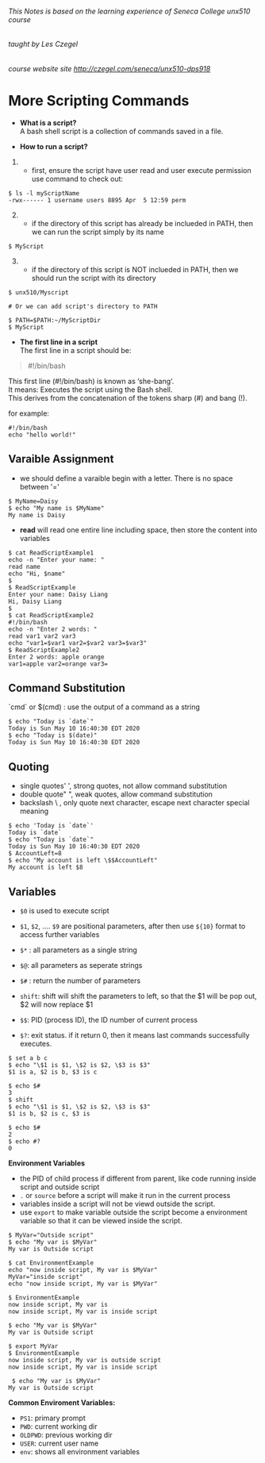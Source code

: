 ###### This Notes is based on the learning experience of Seneca College unx510 course
###### taught by Les Czegel
###### course website site http://czegel.com/seneca/unx510-dps918

# More Scripting Commands

- **What is a script?**  
A bash shell script is a collection of commands saved in a file.

- **How to run a script?**  
 1. - first, ensure the script have user read and user execute permission  
use command to check out: 
```
$ ls -l myScriptName 
-rwx------ 1 username users 8895 Apr  5 12:59 perm
```
2. - if the directory of this script has already be inclueded in PATH, then we can run the script simply by its name
```
$ MyScript
```
3. - if the directory of this script is NOT inclueded in PATH, then we should run the script with its directory  

```
$ unx510/Myscript

# Or we can add script's directory to PATH  

$ PATH=$PATH:~/MyScriptDir
$ MyScript
```

- **The first line in a script**   
 The first line in a script should be:  
 > #!/bin/bash  
 
 This first line (#!/bin/bash) is known as ‘she-bang‘.  
 It means: Executes the script using the Bash shell.  
 This derives from the concatenation of the tokens sharp (#) and bang (!). 
 
for example:  
```
#!/bin/bash
echo "hello world!"
```
## Varaible Assignment
- we should define a varaible begin with a letter. There is no space between '='
 ```
 $ MyName=Daisy
 $ echo "My name is $MyName"
 My name is Daisy
 ```
 - **read** will read one entire line including space, then store the content into variables
 ```
 $ cat ReadScriptExample1
 echo -n "Enter your name: "
 read name
 echo "Hi, $name"
 $
 $ ReadScriptExample
 Enter your name: Daisy Liang
 Hi, Daisy Liang
 $
 $ cat ReadScriptExample2
 #!/bin/bash  
 echo -n "Enter 2 words: "
 read var1 var2 var3
 echo "var1=$var1 var2=$var2 var3=$var3" 
 $ ReadScriptExample2
 Enter 2 words: apple orange
 var1=apple var2=orange var3= 
 ```
 
 ## Command Substitution
 \`cmd\` or $(cmd) : use the output of a command as a string
 ```
 $ echo "Today is `date`"
 Today is Sun May 10 16:40:30 EDT 2020
 $ echo "Today is $(date)"
 Today is Sun May 10 16:40:30 EDT 2020
 ```
 ## Quoting
 - single quotes' ', strong quotes, not allow command substitution
 - double quote" ", weak quotes, allow command substitution
 - backslash \\ , only quote next character, escape next character special meaning
 ```
 $ echo 'Today is `date`'
Today is `date`
 $ echo "Today is `date`"
 Today is Sun May 10 16:40:30 EDT 2020
 $ AccountLeft=8
 $ echo "My account is left \$$AccountLeft"
 My account is left $8
 ```
 
 ## Variables
 - `$0` is used to execute script
 - `$1`, `$2`, .... `$9` are positional parameters, after then use `${10}` format to access further variables
 - `$*` : all parameters as a single string
 - `$@`: all parameters as seperate strings
 - `$#` : return the number of parameters
 - `shift`: shift will shift the parameters to left, so that the $1 will be pop out, $2 will now replace $1
 
 - `$$`: PID (process ID), the ID number of current process
 - `$?`: exit status. if it return 0, then it means last commands successfully executes.
 ```
 $ set a b c
 $ echo "\$1 is $1, \$2 is $2, \$3 is $3"
 $1 is a, $2 is b, $3 is c
 
 $ echo $#
 3
 $ shift
 $ echo "\$1 is $1, \$2 is $2, \$3 is $3"
 $1 is b, $2 is c, $3 is 
 
$ echo $#
2
$ echo #?
0
```
**Environment Variables**
 - the PID of child process if different from parent, like code running inside script and outside script
 - `.` or `source` before a script will make it run in the current process
 - variables inside a script will not be viewd outside the script.
 - use `export` to make variable outside the script become a environment variable so that it can be viewed inside the script.
 ```
 $ MyVar="Outside script"
 $ echo "My var is $MyVar"
 My var is Outside script
 
 $ cat EnvironmentExample
 echo "now inside script, My var is $MyVar"
 MyVar="inside script"
 echo "now inside script, My var is $MyVar"
 
 $ EnvironmentExample
 now inside script, My var is 
 now inside script, My var is inside script
 
 $ echo "My var is $MyVar"
 My var is Outside script
 
 $ export MyVar
 $ EnvironmentExample
 now inside script, My var is outside script
 now inside script, My var is inside script
 
  $ echo "My var is $MyVar"
 My var is Outside script
 ```
 **Common Enviroment Variables:**
 - `PS1`: primary prompt
 - `PWD`: current working dir
 - `OLDPWD`: previous working dir
 - `USER`: current user name
 - `env`: shows all environment variables
 
